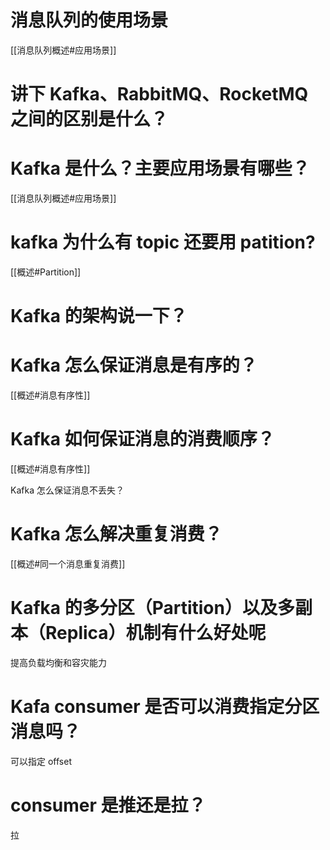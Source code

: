 # 消息队列的使用场景
[[消息队列概述#应用场景]]

# 讲下 Kafka、RabbitMQ、RocketMQ 之间的区别是什么？


# Kafka 是什么？主要应用场景有哪些？
[[消息队列概述#应用场景]]

# kafka 为什么有 topic 还要用 patition?
[[概述#Partition]]

# Kafka 的架构说一下？


# Kafka 怎么保证消息是有序的？
[[概述#消息有序性]]

# Kafka 如何保证消息的消费顺序？
[[概述#消息有序性]]

Kafka 怎么保证消息不丢失？

# Kafka 怎么解决重复消费？
[[概述#同一个消息重复消费]]

# Kafka 的多分区（Partition）以及多副本（Replica）机制有什么好处呢
提高负载均衡和容灾能力

# Kafa consumer 是否可以消费指定分区消息吗？
可以指定 offset 

# consumer 是推还是拉？
拉









